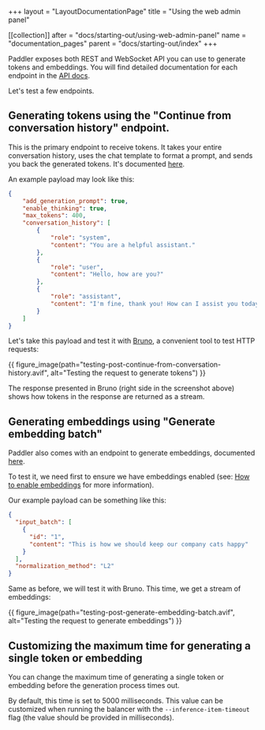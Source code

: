 +++
layout = "LayoutDocumentationPage"
title = "Using the web admin panel"

[[collection]]
after = "docs/starting-out/using-web-admin-panel"
name = "documentation_pages"
parent = "docs/starting-out/index"
+++

Paddler exposes both REST and WebSocket API you can use to generate tokens and embeddings. You will find detailed documentation for each endpoint in the [API docs](@/api/introduction/using-paddler-api.md).

Let's test a few endpoints.

## Generating tokens using the "Continue from conversation history" endpoint.

This is the primary endpoint to receive tokens. It takes your entire conversation history, uses the chat template to format a prompt, and sends you back the generated tokens. It's documented [here](@/api/inference-service/continue-from-conversation-history.md).

An example payload may look like this:

```JSON
{
    "add_generation_prompt": true,
    "enable_thinking": true,
    "max_tokens": 400,
    "conversation_history": [
        {
            "role": "system",
            "content": "You are a helpful assistant."
        },
        {
            "role": "user",
            "content": "Hello, how are you?"
        },
        {
            "role": "assistant",
            "content": "I'm fine, thank you! How can I assist you today?"
        }
    ]
}
```

Let's take this payload and test it with [Bruno](https://www.usebruno.com/), a convenient tool to test HTTP requests:

{{ figure_image(path="testing-post-continue-from-conversation-history.avif", alt="Testing the request to generate tokens") }}

The response presented in Bruno (right side in the screenshot above) shows how tokens in the response are returned as a stream.

## Generating embeddings using "Generate embedding batch"

Paddler also comes with an endpoint to generate embeddings, documented [here](@/api/inference-service/generate-embedding-batch.md).

To test it, we need first to ensure we have embeddings enabled (see: [How to enable embeddings](@/docs/internals/how-to-enable-embeddings/index.md) for more information).

Our example payload can be something like this:

```JSON
{
  "input_batch": [
    {
      "id": "1",
      "content": "This is how we should keep our company cats happy"
    }
  ],
  "normalization_method": "L2"
}
```

Same as before, we will test it with Bruno. This time, we get a stream of embeddings:

{{ figure_image(path="testing-post-generate-embedding-batch.avif", alt="Testing the request to generate embeddings") }}

## Customizing the maximum time for generating a single token or embedding

You can change the maximum time of generating a single token or embedding before the generation process times out.

By default, this time is set to 5000 milliseconds. This value can be customized when running the balancer with the `--inference-item-timeout` flag (the value should be provided in milliseconds).
